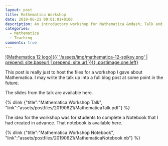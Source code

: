 ```yaml
---
layout: post
title: Mathematica Workshop
date: 2019-06-21 00:01:01+0100
description: An introductory workshop for Mathematica &mdash; Talk and Notebook
categories:
  - Mathematica
  - Teaching
comments: true
---
```


[![Mathematica 12 logo]({{ '/assets/img/mathematica-12-spikey.png' | prepend: site.baseurl | prepend: site.url }}){:.postimage.one.left}][spikeystory]

This post is really just to host the files for a workshop I gave about Mathematica. I may write the talk up into a full blog post at some point in the future.

The slides from the talk are available here.

{% dlink {"title":"Mathematica Workshop Talk", "link":"assets/postfiles/20190621/MathematicaTalk.pdf"} %}

The idea for the workshop was for students to complete a Notebook that I had created in advance. That notebook is available here.

{% dlink {"title":"Mathematica Workshop Notebook", "link":"assets/postfiles/20190621/MathematicaNotebook.nb"} %}

[Mathematica]:http://www.wolfram.com/mathematica/
[spikeystory]:https://blog.stephenwolfram.com/2018/12/the-story-of-spikey/